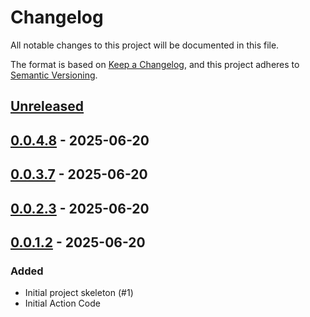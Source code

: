 # Changelog

All notable changes to this project will be documented in this file.

The format is based on [Keep a Changelog](https://keepachangelog.com/en/1.0.0/),
and this project adheres to [Semantic Versioning](https://semver.org/spec/v2.0.0.html).

## [Unreleased]

## [0.0.4.8] - 2025-06-20

## [0.0.3.7] - 2025-06-20

## [0.0.2.3] - 2025-06-20

## [0.0.1.2] - 2025-06-20

### Added

- Initial project skeleton (#1)
- Initial Action Code

[unreleased]: https://github.com/baynezy/ChangeLogger.Action/compare/0.0.4.8...HEAD
[0.0.4.8]: https://github.com/baynezy/ChangeLogger.Action/compare/0.0.3.7...0.0.4.8
[0.0.3.7]: https://github.com/baynezy/ChangeLogger.Action/compare/0.0.2.3...0.0.3.7
[0.0.2.3]: https://github.com/baynezy/ChangeLogger.Action/compare/0.0.1.2...0.0.2.3
[0.0.1.2]: https://github.com/baynezy/ChangeLogger.Action/compare/2102047e7201e71c227baec5b3503a6f5ce57837...0.0.1.2
